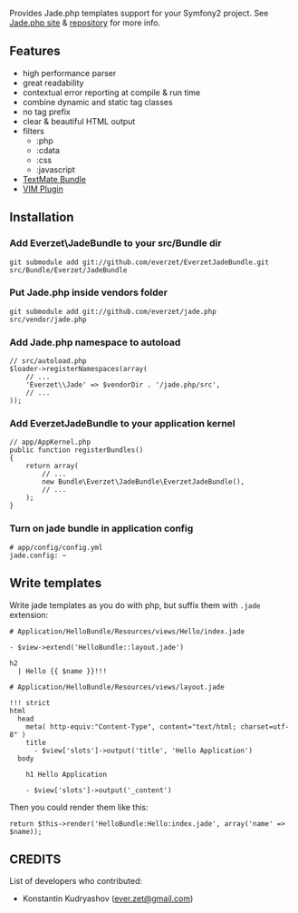 Provides Jade.php templates support for your Symfony2 project.
See [Jade.php site](http://everzet.com/jade.php) & [repository](http://github.com/everzet/jade.php) for more info.

## Features

- high performance parser
- great readability
- contextual error reporting at compile &amp; run time
- combine dynamic and static tag classes
- no tag prefix
- clear & beautiful HTML output
- filters
  - :php
  - :cdata
  - :css
  - :javascript
- [TextMate Bundle](http://github.com/miksago/jade-tmbundle)
- [VIM Plugin](http://github.com/vim-scripts/jade.vim.git)

## Installation

### Add Everzet\JadeBundle to your src/Bundle dir

    git submodule add git://github.com/everzet/EverzetJadeBundle.git src/Bundle/Everzet/JadeBundle

### Put Jade.php inside vendors folder

    git submodule add git://github.com/everzet/jade.php src/vendor/jade.php

### Add Jade.php namespace to autoload

    // src/autoload.php
    $loader->registerNamespaces(array(
        // ...
        'Everzet\\Jade' => $vendorDir . '/jade.php/src',
        // ...
    ));

### Add EverzetJadeBundle to your application kernel

    // app/AppKernel.php
    public function registerBundles()
    {
        return array(
            // ...
            new Bundle\Everzet\JadeBundle\EverzetJadeBundle(),
            // ...
        );
    }

### Turn on jade bundle in application config

    # app/config/config.yml
    jade.config: ~

## Write templates

Write jade templates as you do with php, but suffix them with `.jade` extension:

    # Application/HelloBundle/Resources/views/Hello/index.jade
    
    - $view->extend('HelloBundle::layout.jade')

    h2
      | Hello {{ $name }}!!!

    # Application/HelloBundle/Resources/views/layout.jade
    
    !!! strict
    html
      head
        meta( http-equiv:"Content-Type", content="text/html; charset=utf-8" )
        title
          - $view['slots']->output('title', 'Hello Application')
      body
    
        h1 Hello Application

        - $view['slots']->output('_content')

Then you could render them like this:

    return $this->render('HelloBundle:Hello:index.jade', array('name' => $name));

## CREDITS

List of developers who contributed:

- Konstantin Kudryashov (ever.zet@gmail.com)

